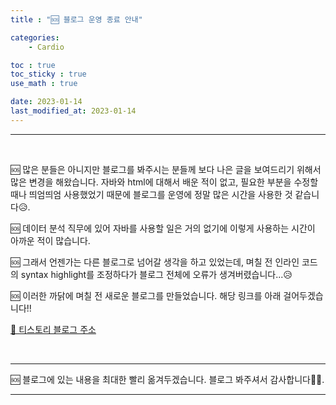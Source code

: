 ```yaml
---
title : "🆘 블로그 운영 종료 안내"

categories:
    - Cardio    

toc : true
toc_sticky : true 
use_math : true  

date: 2023-01-14
last_modified_at: 2023-01-14 
---  
```


***  

<br>  


🆘 많은 분들은 아니지만 블로그를 봐주시는 분들께 보다 나은 글을 보여드리기 위해서 많은 변경을 해왔습니다. 자바와 html에 대해서 배운 적이 없고, 필요한 부분을 수정할 때나 띄엄띄엄 사용했었기 때문에 블로그를 운영에 정말 많은 시간을 사용한 것 같습니다😥.<br>  

🆘 데이터 분석 직무에 있어 자바를 사용할 일은 거의 없기에 이렇게 사용하는 시간이 아까운 적이 많습니다.  

🆘 그래서 언젠가는 다른 블로그로 넘어갈 생각을 하고 있었는데, 며칠 전 인라인 코드의 syntax highlight를 조정하다가 블로그 전체에 오류가 생겨버렸습니다...😥  

🆘 이러한 까닭에 며칠 전 새로운 블로그를 만들었습니다. 해당 링크를 아래 걸어두겠습니다!!  

[📝 티스토리 블로그 주소](https://nyamin9-data.tistory.com/)  


<br>  


***  

🆘 블로그에 있는 내용을 최대한 빨리 옮겨두겠습니다. 블로그 봐주셔서 감사합니다🙂🙂.  

***
